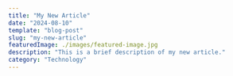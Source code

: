 ```yaml
---
title: "My New Article"
date: "2024-08-10"
template: "blog-post"
slug: "my-new-article"
featuredImage: ./images/featured-image.jpg
description: "This is a brief description of my new article."
category: "Technology"  
---
```


